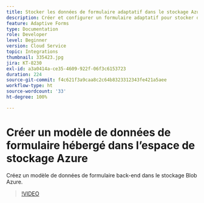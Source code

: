 ```yaml
---
title: Stocker les données de formulaire adaptatif dans le stockage Azure
description: Créer et configurer un formulaire adaptatif pour stocker des données dans le stockage Azure
feature: Adaptive Forms
type: Documentation
role: Developer
level: Beginner
version: Cloud Service
topic: Integrations
thumbnail: 335423.jpg
jira: KT-8230
exl-id: a3a0414a-ce35-4609-922f-06f3c6153723
duration: 224
source-git-commit: f4c621f3a9caa8c2c64b8323312343fe421a5aee
workflow-type: ht
source-wordcount: '33'
ht-degree: 100%

---
```


# Créer un modèle de données de formulaire hébergé dans l’espace de stockage Azure

Créez un modèle de données de formulaire back-end dans le stockage Blob Azure.

>[!VIDEO](https://video.tv.adobe.com/v/335423?quality=12&learn=on)
